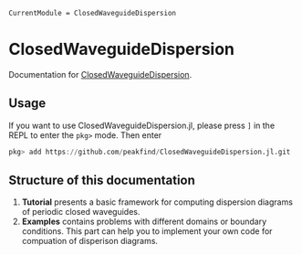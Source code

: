 ```@meta
CurrentModule = ClosedWaveguideDispersion
```

# ClosedWaveguideDispersion

Documentation for [ClosedWaveguideDispersion](https://github.com/peakfind/ClosedWaveguideDispersion.jl).

## Usage 
If you want to use ClosedWaveguideDispersion.jl, please press `]` in the REPL to 
enter the `pkg>` mode. Then enter
```julia
pkg> add https://github.com/peakfind/ClosedWaveguideDispersion.jl.git
```

## Structure of this documentation

1. **Tutorial** presents a basic framework for computing dispersion diagrams of periodic closed waveguides. 
2. **Examples** contains problems with different domains or boundary conditions. This part can help you to implement your own code for compuation of disperison diagrams.